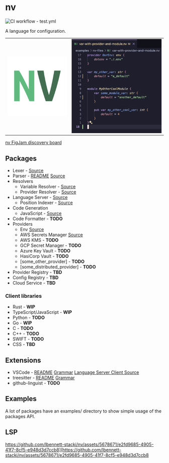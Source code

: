 # nv

![CI workflow - test.yml](https://github.com/lbennett-stacki/nv/actions/workflows/test.yml/badge.svg?branch=main)

A language for configuration.

|                                                          |                                                                                                        |
| -------------------------------------------------------- | ------------------------------------------------------------------------------------------------------ |
| ![nv logo](./docs/assets/images/discord-server-logo.png) | ![nv syntax highlighting](./extensions/vscode-nv/docs/assets/images/vscode-nv-syntax-highlighting.png) |

[nv FigJam discovery board](https://www.figma.com/file/YLWiYaLvchfUlrbmr4P0M2/NV-Discovery?type=whiteboard&node-id=0%3A1&t=7aag2YKaHTLDS4lW-1)

## Packages

- Lexer - [Source](./packages/lexer/src/lib.rs)
- Parser - [README](./packages/parser/README.md) [Source](./packages/parser/src/lib.rs)
- Resolvers
  - Variable Resolver - [Source](./packages/resolvers/var/src/lib.rs)
  - Provider Resolver - [Source](./packages/resolvers/provider/lib.rs)
- Language Server - [Source](./packages/language-server/src/main.rs)
  - Position Indexer - [Source](./packages/position_indexer/src/lib.rs)
- Code Generation
  - JavaScript - [Source](./packages/code-generation/javascript/src/lib.rs)
- Code Formatter - **TODO**
- Providers
  - Env [Source](./packages/providers/providers/env/src/lib.rs)
  - AWS Secrets Manager [Source](./packages/providers/providers/aws-secrets-manager/src/lib.rs)
  - AWS KMS - **TODO**
  - GCP Secret Manager - **TODO**
  - Azure Key Vault - **TODO**
  - HasiCorp Vault - **TODO**
  - [some_other_provider] - **TODO**
  - [some_distributed_provider] - **TODO**
- Provider Registry - **TBD**
- Config Registry - **TBD**
- Cloud Service - **TBD**

### Client libraries

- Rust - **WIP**
- TypeScript/JavaScript - **WIP**
- Python - **TODO**
- Go - **WIP**
- C - **TODO**
- C++ - **TODO**
- SWIFT - **TODO**
- CSS - **TBD**

## Extensions

- VSCode - [README](./extensions/vscode-nv/README.md) [Grammar](./extensions/vscode-nv/syntaxes/nv.tmLanguage.json) [Language Server Client Source](./extensions/vscode-nv/language-server-client/extension.ts)
- treesitter - [README](./extensions/tree-sitter-nv/README.md) [Grammar](./extensions/tree-sitter-nv/grammar.js)
- github-linguist - **TODO**

## Examples

A lot of packages have an examples/ directory to show simple usage of the packages API.

## LSP

https://github.com/lbennett-stacki/nv/assets/5678671/e2fd9685-4905-41f7-8cf5-e948d3d7ccb8](https://github.com/lbennett-stacki/nv/assets/5678671/e2fd9685-4905-41f7-8cf5-e948d3d7ccb8
